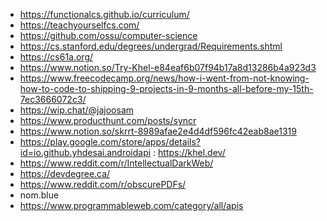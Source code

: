 - https://functionalcs.github.io/curriculum/
- https://teachyourselfcs.com/
- https://github.com/ossu/computer-science
- https://cs.stanford.edu/degrees/undergrad/Requirements.shtml
- https://cs61a.org/
- https://www.notion.so/Try-Khel-e84eaf6b07f94b17a8d13286b4a923d3
- https://www.freecodecamp.org/news/how-i-went-from-not-knowing-how-to-code-to-shipping-9-projects-in-9-months-all-before-my-15th-7ec3666072c3/
- https://wip.chat/@jajoosam
- https://www.producthunt.com/posts/syncr
- https://www.notion.so/skrrt-8989afae2e4d4df596fc42eab8ae1319
- https://play.google.com/store/apps/details?id=io.github.yhdesai.androidapi : https://khel.dev/
- https://www.reddit.com/r/IntellectualDarkWeb/
- https://devdegree.ca/
- https://www.reddit.com/r/obscurePDFs/
- nom.blue
- https://www.programmableweb.com/category/all/apis
